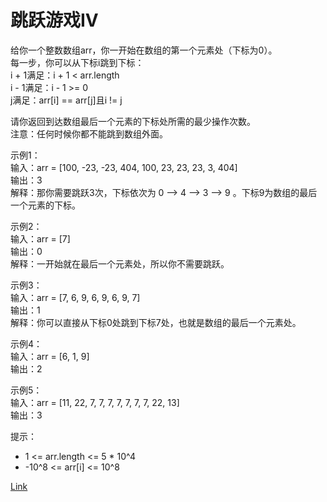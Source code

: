 <h1>跳跃游戏IV</h1>

给你一个整数数组arr，你一开始在数组的第一个元素处（下标为0）。</br>
每一步，你可以从下标i跳到下标：</br>
i + 1满足：i + 1 < arr.length</br>
i - 1满足：i - 1 >= 0</br>
j满足：arr[i] == arr[j]且i != j</br>

请你返回到达数组最后一个元素的下标处所需的最少操作次数。</br>
注意：任何时候你都不能跳到数组外面。</br>

示例1：</br>
输入：arr = [100, -23, -23, 404, 100, 23, 23, 23, 3, 404]</br>
输出：3</br>
解释：那你需要跳跃3次，下标依次为 0 --> 4 --> 3 --> 9 。下标9为数组的最后一个元素的下标。</br>

示例2：</br>
输入：arr = [7]</br>
输出：0</br>
解释：一开始就在最后一个元素处，所以你不需要跳跃。</br>

示例3：</br>
输入：arr = [7, 6, 9, 6, 9, 6, 9, 7]</br>
输出：1</br>
解释：你可以直接从下标0处跳到下标7处，也就是数组的最后一个元素处。</br>

示例4：</br>
输入：arr = [6, 1, 9]</br>
输出：2</br>

示例5：</br>
输入：arr = [11, 22, 7, 7, 7, 7, 7, 7, 7, 22, 13]</br>
输出：3</br>

提示：
- 1 <= arr.length <= 5 * 10^4
- -10^8 <= arr[i] <= 10^8

[Link](https://leetcode-cn.com/problems/jump-game-iv/)